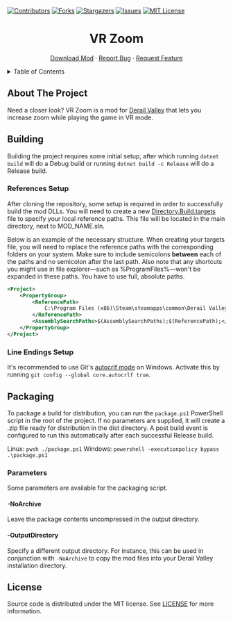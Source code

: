 [![Contributors][contributors-shield]][contributors-url]
[![Forks][forks-shield]][forks-url]
[![Stargazers][stars-shield]][stars-url]
[![Issues][issues-shield]][issues-url]
[![MIT License][license-shield]][license-url]




<!-- PROJECT TITLE -->
<div align="center">
	<h1>VR Zoom</h1>
	<p>
		<a href="https://www.nexusmods.com/derailvalley/mods/155">Download Mod</a>
		·
		<a href="https://github.com/fauxnik/dv-vr-zoom/issues">Report Bug</a>
		·
		<a href="https://github.com/fauxnik/dv-vr-zoom/issues">Request Feature</a>
	</p>
</div>




<!-- TABLE OF CONTENTS -->
<details>
	<summary>Table of Contents</summary>
	<ol>
		<li><a href="#about-the-project">About The Project</a></li>
		<li><a href="#building">Building</a></li>
		<li><a href="#packaging">Packaging</a></li>
		<li><a href="#license">License</a></li>
	</ol>
</details>




<!-- ABOUT THE PROJECT -->

## About The Project

Need a closer look? VR Zoom is a mod for [Derail Valley][dv-url] that lets you increase zoom while playing the game in VR mode.




<!-- BUILDING -->

## Building

Building the project requires some initial setup, after which running `dotnet build` will do a Debug build or running `dotnet build -c Release` will do a Release build.

### References Setup

After cloning the repository, some setup is required in order to successfully build the mod DLLs. You will need to create a new [Directory.Build.targets][references-url] file to specify your local reference paths. This file will be located in the main directory, next to MOD_NAME.sln.

Below is an example of the necessary structure. When creating your targets file, you will need to replace the reference paths with the corresponding folders on your system. Make sure to include semicolons **between** each of the paths and no semicolon after the last path. Also note that any shortcuts you might use in file explorer—such as %ProgramFiles%—won't be expanded in these paths. You have to use full, absolute paths.
```xml
<Project>
	<PropertyGroup>
		<ReferencePath>
			C:\Program Files (x86)\Steam\steamapps\common\Derail Valley\DerailValley_Data\Managed\
		</ReferencePath>
		<AssemblySearchPaths>$(AssemblySearchPaths);$(ReferencePath);</AssemblySearchPaths>
	</PropertyGroup>
</Project>
```

### Line Endings Setup

It's recommended to use Git's [autocrlf mode][autocrlf-url] on Windows. Activate this by running `git config --global core.autocrlf true`.




<!-- PACKAGING -->

## Packaging

To package a build for distribution, you can run the `package.ps1` PowerShell script in the root of the project. If no parameters are supplied, it will create a .zip file ready for distribution in the dist directory. A post build event is configured to run this automatically after each successful Release build.

Linux: `pwsh ./package.ps1`
Windows: `powershell -executionpolicy bypass .\package.ps1`


### Parameters

Some parameters are available for the packaging script.

#### -NoArchive

Leave the package contents uncompressed in the output directory.

#### -OutputDirectory

Specify a different output directory.
For instance, this can be used in conjunction with `-NoArchive` to copy the mod files into your Derail Valley installation directory.




<!-- LICENSE -->

## License

Source code is distributed under the MIT license.
See [LICENSE][license-url] for more information.




<!-- MARKDOWN LINKS & IMAGES -->
<!-- https://www.markdownguide.org/basic-syntax/#reference-style-links -->

[contributors-shield]: https://img.shields.io/github/contributors/fauxnik/dv-vr-zoom.svg?style=for-the-badge
[contributors-url]: https://github.com/fauxnik/dv-vr-zoom/graphs/contributors
[forks-shield]: https://img.shields.io/github/forks/fauxnik/dv-vr-zoom.svg?style=for-the-badge
[forks-url]: https://github.com/fauxnik/dv-vr-zoom/network/members
[stars-shield]: https://img.shields.io/github/stars/fauxnik/dv-vr-zoom.svg?style=for-the-badge
[stars-url]: https://github.com/fauxnik/dv-vr-zoom/stargazers
[issues-shield]: https://img.shields.io/github/issues/fauxnik/dv-vr-zoom.svg?style=for-the-badge
[issues-url]: https://github.com/fauxnik/dv-vr-zoom/issues
[license-shield]: https://img.shields.io/github/license/fauxnik/dv-vr-zoom.svg?style=for-the-badge
[license-url]: https://github.com/fauxnik/dv-vr-zoom/blob/master/LICENSE
[dv-url]: http://www.derailvalley.com/
[references-url]: https://learn.microsoft.com/en-us/visualstudio/msbuild/customize-your-build?view=vs-2022
[autocrlf-url]: https://www.git-scm.com/book/en/v2/Customizing-Git-Git-Configuration#_formatting_and_whitespace
